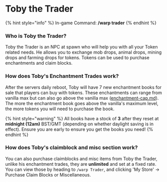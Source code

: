 # Toby the Trader

{% hint style="info" %}
In-game Command: **/warp trader**
{% endhint %}

### Who is Toby the Trader?

Toby the Trader is an NPC at spawn who will help you with all your Token related needs. He allows you to exchange mob drops, animal drops, mining drops and farming drops for tokens. Tokens can be used to purchase enchantments and claim blocks.

### How does Toby's Enchantment Trades work?

After the servers daily reboot, Toby will have 7 new enchantment books for sale that players can buy with tokens. These enchantments can range from vanilla max but can also go above the vanilla max ([enchantment-cap.md](enchantment-cap.md "mention")). The more the enchantment book goes above the vanilla's maximum level, the more tokens you will need to purchase the book.

{% hint style="warning" %}
All books have a stock of **3** after they reset at **midnight (12am)** BST/GMT (depending on whether daylight saving is in effect). Ensure you are early to ensure you get the books you need!
{% endhint %}

### How does Toby's claimblock and misc section work?

You can also purchase claimblocks and misc items from Toby the Trader, unlike his enchantment trades, they are **unlimited** and set at a fixed rate. You can view those by heading to `/warp Trader`, and clicking 'My Store' -> Purchase Claim Blocks or Miscellaneous.
